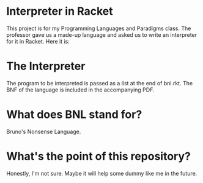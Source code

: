 # Interpreter in Racket
This project is for my Programming Languages and Paradigms class. The professor gave us a made-up language and asked us to write an interpreter for it in Racket. Here it is:

# The Interpreter
The program to be interpreted is passed as a list at the end of bnl.rkt. The BNF of the language is included in the accompanying PDF.

# What does BNL stand for?
Bruno's Nonsense Language.

# What's the point of this repository?
Honestly, I'm not sure. Maybe it will help some dummy like me in the future.
